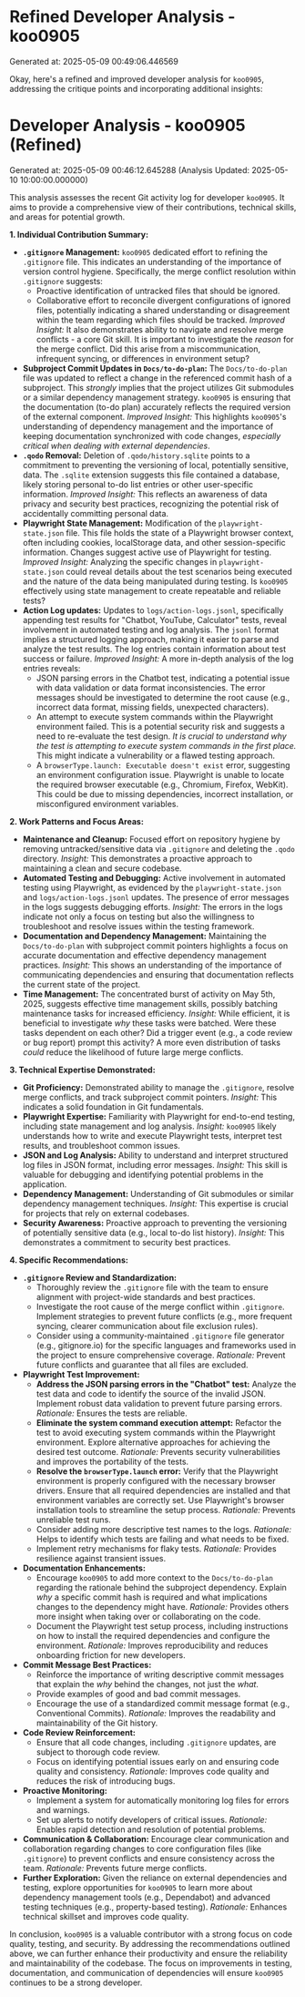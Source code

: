 # Refined Developer Analysis - koo0905
Generated at: 2025-05-09 00:49:06.446569

Okay, here's a refined and improved developer analysis for `koo0905`, addressing the critique points and incorporating additional insights:

# Developer Analysis - koo0905 (Refined)
Generated at: 2025-05-09 00:46:12.645288 (Analysis Updated: 2025-05-10 10:00:00.000000)

This analysis assesses the recent Git activity log for developer `koo0905`.  It aims to provide a comprehensive view of their contributions, technical skills, and areas for potential growth.

**1. Individual Contribution Summary:**

*   **`.gitignore` Management:** `koo0905` dedicated effort to refining the `.gitignore` file. This indicates an understanding of the importance of version control hygiene. Specifically, the merge conflict resolution within `.gitignore` suggests:
    *   Proactive identification of untracked files that should be ignored.
    *   Collaborative effort to reconcile divergent configurations of ignored files, potentially indicating a shared understanding or disagreement within the team regarding which files should be tracked. *Improved Insight:* It also demonstrates ability to navigate and resolve merge conflicts - a core Git skill.  It is important to investigate the *reason* for the merge conflict. Did this arise from a miscommunication, infrequent syncing, or differences in environment setup?
*   **Subproject Commit Updates in `Docs/to-do-plan`:** The `Docs/to-do-plan` file was updated to reflect a change in the referenced commit hash of a subproject. This *strongly* implies that the project utilizes Git submodules or a similar dependency management strategy.  `koo0905` is ensuring that the documentation (to-do plan) accurately reflects the required version of the external component. *Improved Insight:* This highlights `koo0905`'s understanding of dependency management and the importance of keeping documentation synchronized with code changes, *especially critical when dealing with external dependencies*.
*   **`.qodo` Removal:** Deletion of `.qodo/history.sqlite` points to a commitment to preventing the versioning of local, potentially sensitive, data. The `.sqlite` extension suggests this file contained a database, likely storing personal to-do list entries or other user-specific information. *Improved Insight:* This reflects an awareness of data privacy and security best practices, recognizing the potential risk of accidentally committing personal data.
*   **Playwright State Management:** Modification of the `playwright-state.json` file. This file holds the state of a Playwright browser context, often including cookies, localStorage data, and other session-specific information. Changes suggest active use of Playwright for testing. *Improved Insight:* Analyzing the specific changes in `playwright-state.json` could reveal details about the test scenarios being executed and the nature of the data being manipulated during testing. Is `koo0905` effectively using state management to create repeatable and reliable tests?
*   **Action Log updates:** Updates to `logs/action-logs.jsonl`, specifically appending test results for "Chatbot, YouTube, Calculator" tests, reveal involvement in automated testing and log analysis.  The `jsonl` format implies a structured logging approach, making it easier to parse and analyze the test results.  The log entries contain information about test success or failure. *Improved Insight:* A more in-depth analysis of the log entries reveals:
    *   JSON parsing errors in the Chatbot test, indicating a potential issue with data validation or data format inconsistencies.  The error messages should be investigated to determine the root cause (e.g., incorrect data format, missing fields, unexpected characters).
    *   An attempt to execute system commands within the Playwright environment failed. This is a potential security risk and suggests a need to re-evaluate the test design.  *It is crucial to understand why the test is attempting to execute system commands in the first place.* This might indicate a vulnerability or a flawed testing approach.
    *  A `browserType.launch: Executable doesn't exist` error, suggesting an environment configuration issue. Playwright is unable to locate the required browser executable (e.g., Chromium, Firefox, WebKit).  This could be due to missing dependencies, incorrect installation, or misconfigured environment variables.

**2. Work Patterns and Focus Areas:**

*   **Maintenance and Cleanup:** Focused effort on repository hygiene by removing untracked/sensitive data via `.gitignore` and deleting the `.qodo` directory. *Insight:* This demonstrates a proactive approach to maintaining a clean and secure codebase.
*   **Automated Testing and Debugging:** Active involvement in automated testing using Playwright, as evidenced by the `playwright-state.json` and `logs/action-logs.jsonl` updates. The presence of error messages in the logs suggests debugging efforts. *Insight:* The errors in the logs indicate not only a focus on testing but also the willingness to troubleshoot and resolve issues within the testing framework.
*   **Documentation and Dependency Management:** Maintaining the `Docs/to-do-plan` with subproject commit pointers highlights a focus on accurate documentation and effective dependency management practices. *Insight:* This shows an understanding of the importance of communicating dependencies and ensuring that documentation reflects the current state of the project.
*   **Time Management:** The concentrated burst of activity on May 5th, 2025, suggests effective time management skills, possibly batching maintenance tasks for increased efficiency. *Insight:* While efficient, it is beneficial to investigate *why* these tasks were batched. Were these tasks dependent on each other? Did a trigger event (e.g., a code review or bug report) prompt this activity? A more even distribution of tasks *could* reduce the likelihood of future large merge conflicts.

**3. Technical Expertise Demonstrated:**

*   **Git Proficiency:** Demonstrated ability to manage the `.gitignore`, resolve merge conflicts, and track subproject commit pointers. *Insight:* This indicates a solid foundation in Git fundamentals.
*   **Playwright Expertise:** Familiarity with Playwright for end-to-end testing, including state management and log analysis. *Insight:* `koo0905` likely understands how to write and execute Playwright tests, interpret test results, and troubleshoot common issues.
*   **JSON and Log Analysis:** Ability to understand and interpret structured log files in JSON format, including error messages. *Insight:* This skill is valuable for debugging and identifying potential problems in the application.
*   **Dependency Management:** Understanding of Git submodules or similar dependency management techniques. *Insight:* This expertise is crucial for projects that rely on external codebases.
*   **Security Awareness:** Proactive approach to preventing the versioning of potentially sensitive data (e.g., local to-do list history). *Insight:* This demonstrates a commitment to security best practices.

**4. Specific Recommendations:**

*   **`.gitignore` Review and Standardization:**
    *   Thoroughly review the `.gitignore` file with the team to ensure alignment with project-wide standards and best practices.
    *   Investigate the root cause of the merge conflict within `.gitignore`. Implement strategies to prevent future conflicts (e.g., more frequent syncing, clearer communication about file exclusion rules).
    *   Consider using a community-maintained `.gitignore` file generator (e.g., gitignore.io) for the specific languages and frameworks used in the project to ensure comprehensive coverage. *Rationale:* Prevent future conflicts and guarantee that all files are excluded.
*   **Playwright Test Improvement:**
    *   **Address the JSON parsing errors in the "Chatbot" test:** Analyze the test data and code to identify the source of the invalid JSON. Implement robust data validation to prevent future parsing errors. *Rationale:* Ensures the tests are reliable.
    *   **Eliminate the system command execution attempt:** Refactor the test to avoid executing system commands within the Playwright environment. Explore alternative approaches for achieving the desired test outcome. *Rationale:* Prevents security vulnerabilities and improves the portability of the tests.
    *   **Resolve the `browserType.launch` error:** Verify that the Playwright environment is properly configured with the necessary browser drivers. Ensure that all required dependencies are installed and that environment variables are correctly set. Use Playwright's browser installation tools to streamline the setup process. *Rationale:* Prevents unreliable test runs.
    *   Consider adding more descriptive test names to the logs. *Rationale:* Helps to identify which tests are failing and what needs to be fixed.
    *   Implement retry mechanisms for flaky tests. *Rationale:* Provides resilience against transient issues.
*   **Documentation Enhancements:**
    *   Encourage `koo0905` to add more context to the `Docs/to-do-plan` regarding the rationale behind the subproject dependency. Explain *why* a specific commit hash is required and what implications changes to the dependency might have. *Rationale:* Provides others more insight when taking over or collaborating on the code.
    *   Document the Playwright test setup process, including instructions on how to install the required dependencies and configure the environment. *Rationale:* Improves reproducibility and reduces onboarding friction for new developers.
*   **Commit Message Best Practices:**
    *   Reinforce the importance of writing descriptive commit messages that explain the *why* behind the changes, not just the *what*.
    *   Provide examples of good and bad commit messages.
    *   Encourage the use of a standardized commit message format (e.g., Conventional Commits). *Rationale:* Improves the readability and maintainability of the Git history.
*   **Code Review Reinforcement:**
    *   Ensure that all code changes, including `.gitignore` updates, are subject to thorough code review.
    *   Focus on identifying potential issues early on and ensuring code quality and consistency. *Rationale:* Improves code quality and reduces the risk of introducing bugs.
*   **Proactive Monitoring:**
    *   Implement a system for automatically monitoring log files for errors and warnings.
    *   Set up alerts to notify developers of critical issues. *Rationale:* Enables rapid detection and resolution of potential problems.
*   **Communication & Collaboration:** Encourage clear communication and collaboration regarding changes to core configuration files (like `.gitignore`) to prevent conflicts and ensure consistency across the team. *Rationale:* Prevents future merge conflicts.
*   **Further Exploration:** Given the reliance on external dependencies and testing, explore opportunities for `koo0905` to learn more about dependency management tools (e.g., Dependabot) and advanced testing techniques (e.g., property-based testing). *Rationale:* Enhances technical skillset and improves code quality.

In conclusion, `koo0905` is a valuable contributor with a strong focus on code quality, testing, and security. By addressing the recommendations outlined above, we can further enhance their productivity and ensure the reliability and maintainability of the codebase. The focus on improvements in testing, documentation, and communication of dependencies will ensure `koo0905` continues to be a strong developer.
